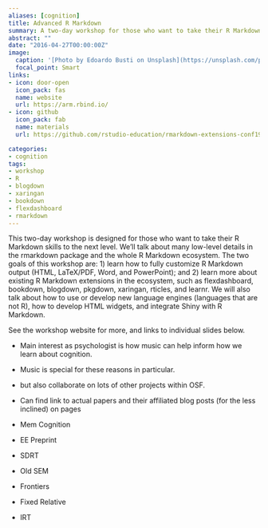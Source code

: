 ```yaml
---
aliases: [cognition]
title: Advanced R Markdown
summary: A two-day workshop for those who want to take their R Markdown skills to the next level 
abstract: ""
date: "2016-04-27T00:00:00Z"
image:
  caption: '[Photo by Edoardo Busti on Unsplash](https://unsplash.com/photos/gEdPXT6BKcc)'
  focal_point: Smart
links:
- icon: door-open
  icon_pack: fas
  name: website
  url: https://arm.rbind.io/
- icon: github
  icon_pack: fab
  name: materials
  url: https://github.com/rstudio-education/rmarkdown-extensions-conf19

categories:
- cognition
tags:
- workshop
- R
- blogdown
- xaringan
- bookdown
- flexdashboard
- rmarkdown
---
```


This two-day workshop is designed for those who want to take their R Markdown skills to the next level. We’ll talk about many low-level details in the rmarkdown package and the whole R Markdown ecosystem. The two goals of this workshop are: 1) learn how to fully customize R Markdown output (HTML, LaTeX/PDF, Word, and PowerPoint); and 2) learn more about existing R Markdown extensions in the ecosystem, such as flexdashboard, bookdown, blogdown, pkgdown, xaringan, rticles, and learnr. We will also talk about how to use or develop new language engines (languages that are not R), how to develop HTML widgets, and integrate Shiny with R Markdown.

See the workshop website for more, and links to individual slides below.
* Main interest as psychologist is how music can help inform how we learn about cognition.
* Music is special for these reasons in particular.
* but also collaborate on lots of other projects within OSF.
* Can find link to actual papers and their affiliated blog posts (for the less inclined) on pages

* Mem Cognition
* EE Preprint
* SDRT
* Old SEM 
* Frontiers 
* Fixed Relative
* IRT 
